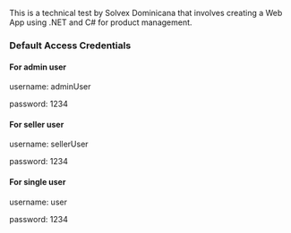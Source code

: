 This is a technical test by Solvex Dominicana that involves creating a Web App using .NET and C# for product management.

### Default Access Credentials
#### For admin user

username: adminUser

password: 1234

#### For seller user
username: sellerUser

password: 1234

#### For single user
username: user

password: 1234
